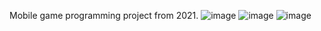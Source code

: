 Mobile game programming project from 2021.
![image](https://github.com/user-attachments/assets/7fd90f73-a521-49ab-8452-6a4d1b8b4d93)
![image](https://github.com/user-attachments/assets/7bcdf6c9-8090-48f4-a57a-1e1df94a9797)
![image](https://github.com/user-attachments/assets/8f6921ac-0065-490c-895d-1ba6aed027f8)
